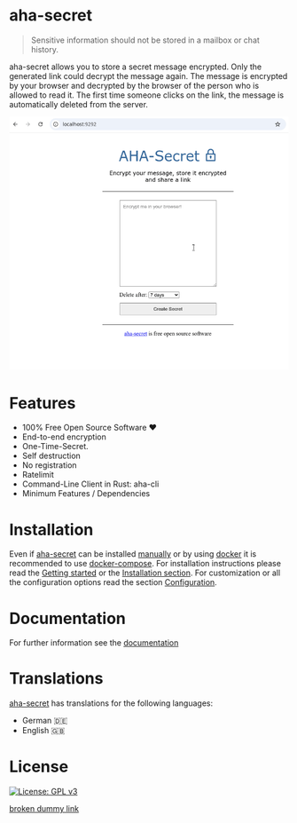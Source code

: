 # aha-secret

> Sensitive information should not be stored in a mailbox or chat history.

aha-secret allows you to store a secret message encrypted. Only the generated
link could decrypt the message again. The message is encrypted by your
browser and decrypted by the browser of the person who is allowed to
read it. The first time someone clicks on the link, the message is automatically deleted from the server.

![Screenrecord of encryption and decryption](/images/ahanimation.gif)

# Features

*  100% Free Open Source Software ❤️
*  End-to-end encryption
*  One-Time-Secret.
*  Self destruction
*  No registration
*  Ratelimit
*  Command-Line Client in Rust: aha-cli
*  Minimum Features / Dependencies

# Installation

Even if [aha-secret](https://github.com/aha-oida/aha-secret/) can be installed [manually](https://aha-oida.github.io/aha-secret/data/installation/manually/) or by using [docker](https://aha-oida.github.io/aha-secret/data/installation/docker/) it is recommended to use [docker-compose](https://aha-oida.github.io/aha-secret/data/installation/docker-compose/). For installation instructions please read the [Getting started](https://aha-oida.github.io/aha-secret/getting-started) or the [Installation section](https://aha-oida.github.io/aha-secret/data/installation/). For customization or all the configuration options read the section [Configuration](https://aha-oida.github.io/aha-secret/configuration/).

# Documentation

For further information see the [documentation](https://aha-oida.github.io/aha-secret/)

# Translations

[aha-secret](https://github.com/aha-oida/aha-secret/) has translations for the following languages:

* German 🇩🇪
* English 🇬🇧

# License

[![License: GPL v3](https://img.shields.io/badge/License-GPLv3-blue.svg)](https://www.gnu.org/licenses/gpl-3.0)

[broken dummy link](https://doesnotexist.cc)